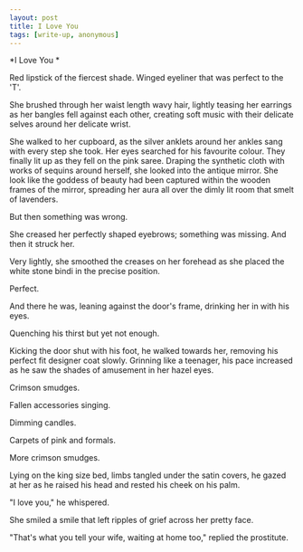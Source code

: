 ```yaml
---
layout: post
title: I Love You
tags: [write-up, anonymous]
---
```


*I Love You *

Red lipstick of the fiercest shade.
Winged eyeliner that was perfect to the 'T'.

She brushed through her waist length wavy hair, lightly teasing her earrings as her bangles fell against each other, creating soft music with their delicate selves around her delicate wrist.

She walked to her cupboard, as the silver anklets around her ankles sang with every step she took. Her eyes searched for his favourite colour. They finally lit up as they fell on the pink saree. Draping the synthetic cloth with works of sequins around herself, she looked into the antique mirror. She look like the goddess of beauty had been captured within the wooden frames of the mirror, spreading her aura all over the dimly lit room that smelt of lavenders.

But then something was wrong.

She creased her perfectly shaped eyebrows; something was missing.
And then it struck her.

Very lightly, she smoothed the creases on her forehead as she placed the white stone bindi in the precise position.

Perfect.

And there he was, leaning against the door's frame, drinking her in with his eyes.

Quenching his thirst but yet not enough.

Kicking the door shut with his foot, he walked towards her, removing his perfect fit designer coat slowly. Grinning like a teenager, his pace increased as he saw the shades of amusement in her hazel eyes.

Crimson smudges.

Fallen accessories singing.

Dimming candles.

Carpets of pink and formals.

More crimson smudges.

Lying on the king size bed, limbs tangled under the satin covers, he gazed at her as he raised his head and rested his cheek on his palm.

"I love you," he whispered.

She smiled a smile that left ripples of grief across her pretty face.

"That's what you tell your wife, waiting at home too," replied the prostitute.
